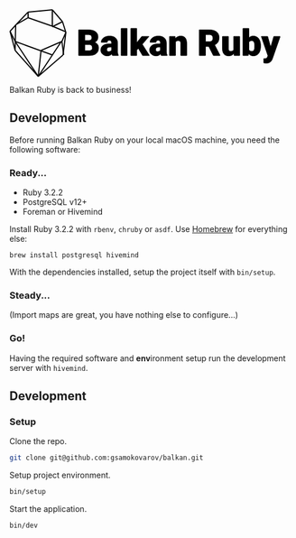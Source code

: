 <svg width="480px" height="120px" viewBox="0 0 480 120" version="1.1" xmlns="http://www.w3.org/2000/svg" xmlns:xlink="http://www.w3.org/1999/xlink">
  <style>
     path { stroke: black; }
     @media (prefers-color-scheme: dark) {
       path { stroke: black; }
     }
   </style>

  <g id="Page-1" stroke="none" stroke-width="1" fill="none" fill-rule="evenodd">
    <g id="balkanruby-logo">
      <path d="M122.671875,82 L122.671875,36.5 L139.015625,36.5 C144.869821,36.5 149.322901,37.5729059 152.375,39.71875 C155.427099,41.8645941 156.953125,44.9791462 156.953125,49.0625 C156.953125,51.4166784 156.411464,53.427075 155.328125,55.09375 C154.244786,56.760425 152.651052,57.9895794 150.546875,58.78125 C152.921887,59.4062531 154.744785,60.5729081 156.015625,62.28125 C157.286465,63.9895919 157.921875,66.0729044 157.921875,68.53125 C157.921875,72.9896056 156.510431,76.3385305 153.6875,78.578125 C150.864569,80.8177195 146.682319,81.9583331 141.140625,82 L122.671875,82 Z M133.640625,62.65625 L133.640625,73.5625 L140.828125,73.5625 C142.807302,73.5625 144.32812,73.1093795 145.390625,72.203125 C146.45313,71.2968705 146.984375,70.0208416 146.984375,68.375 C146.984375,64.5833144 145.098977,62.6770834 141.328125,62.65625 L133.640625,62.65625 Z M133.640625,55.46875 L139.359375,55.46875 C141.75522,55.4479166 143.463537,55.0104209 144.484375,54.15625 C145.505213,53.3020791 146.015625,52.041675 146.015625,50.375 C146.015625,48.4583238 145.463547,47.0781292 144.359375,46.234375 C143.255203,45.3906208 141.473971,44.96875 139.015625,44.96875 L133.640625,44.96875 L133.640625,55.46875 Z M182.515625,82 C182.140623,81.3124966 181.807293,80.30209 181.515625,78.96875 C179.578115,81.4062622 176.869809,82.625 173.390625,82.625 C170.203109,82.625 167.494803,81.661468 165.265625,79.734375 C163.036447,77.807282 161.921875,75.3854312 161.921875,72.46875 C161.921875,68.802065 163.276028,66.0312594 165.984375,64.15625 C168.692722,62.2812406 172.630182,61.34375 177.796875,61.34375 L181.046875,61.34375 L181.046875,59.5625 C181.046875,56.4583178 179.703138,54.90625 177.015625,54.90625 C174.515613,54.90625 173.265625,56.1354044 173.265625,58.59375 L162.734375,58.59375 C162.734375,55.3229003 164.124986,52.6666769 166.90625,50.625 C169.687514,48.5833231 173.234353,47.5625 177.546875,47.5625 C181.859397,47.5625 185.265613,48.6145728 187.765625,50.71875 C190.265637,52.8229272 191.546875,55.708315 191.609375,59.375 L191.609375,74.34375 C191.651042,77.4479322 192.130204,79.8229084 193.046875,81.46875 L193.046875,82 L182.515625,82 Z M175.921875,75.125 C177.234382,75.125 178.322912,74.8437528 179.1875,74.28125 C180.052088,73.7187472 180.671873,73.0833369 181.046875,72.375 L181.046875,66.96875 L177.984375,66.96875 C174.31769,66.96875 172.484375,68.6145669 172.484375,71.90625 C172.484375,72.8645881 172.807288,73.640622 173.453125,74.234375 C174.098962,74.828128 174.92187,75.125 175.921875,75.125 Z M208.546875,82 L197.984375,82 L197.984375,34 L208.546875,34 L208.546875,82 Z M228.609375,69.40625 L225.640625,72.375 L225.640625,82 L215.109375,82 L215.109375,33.96875 L225.640625,33.96875 L225.640625,59.46875 L226.703125,58.0625 L234.640625,48.1875 L247.265625,48.1875 L235.421875,62.09375 L248.046875,82 L235.984375,82 L228.609375,69.40625 Z M269.078125,82 C268.703123,81.3124966 268.369793,80.30209 268.078125,78.96875 C266.140615,81.4062622 263.432309,82.625 259.953125,82.625 C256.765609,82.625 254.057303,81.661468 251.828125,79.734375 C249.598947,77.807282 248.484375,75.3854312 248.484375,72.46875 C248.484375,68.802065 249.838528,66.0312594 252.546875,64.15625 C255.255222,62.2812406 259.192682,61.34375 264.359375,61.34375 L267.609375,61.34375 L267.609375,59.5625 C267.609375,56.4583178 266.265638,54.90625 263.578125,54.90625 C261.078112,54.90625 259.828125,56.1354044 259.828125,58.59375 L249.296875,58.59375 C249.296875,55.3229003 250.687486,52.6666769 253.46875,50.625 C256.250014,48.5833231 259.796853,47.5625 264.109375,47.5625 C268.421897,47.5625 271.828112,48.6145728 274.328125,50.71875 C276.828138,52.8229272 278.109375,55.708315 278.171875,59.375 L278.171875,74.34375 C278.213542,77.4479322 278.692704,79.8229084 279.609375,81.46875 L279.609375,82 L269.078125,82 Z M262.484375,75.125 C263.796882,75.125 264.885412,74.8437528 265.75,74.28125 C266.614588,73.7187472 267.234373,73.0833369 267.609375,72.375 L267.609375,66.96875 L264.546875,66.96875 C260.88019,66.96875 259.046875,68.6145669 259.046875,71.90625 C259.046875,72.8645881 259.369788,73.640622 260.015625,74.234375 C260.661462,74.828128 261.48437,75.125 262.484375,75.125 Z M293.671875,48.1875 L294.015625,52.15625 C296.34897,49.0937347 299.567688,47.5625 303.671875,47.5625 C307.192726,47.5625 309.822908,48.6145728 311.5625,50.71875 C313.302092,52.8229272 314.203125,55.9895622 314.265625,60.21875 L314.265625,82 L303.703125,82 L303.703125,60.65625 C303.703125,58.9479081 303.359378,57.6927123 302.671875,56.890625 C301.984372,56.0885377 300.734384,55.6875 298.921875,55.6875 C296.859365,55.6875 295.32813,56.4999919 294.328125,58.125 L294.328125,82 L283.796875,82 L283.796875,48.1875 L293.671875,48.1875 Z M353.421875,65.9375 L347.484375,65.9375 L347.484375,82 L336.515625,82 L336.515625,36.5 L354.421875,36.5 C359.817735,36.5 364.036443,37.6979047 367.078125,40.09375 C370.119807,42.4895953 371.640625,45.8749781 371.640625,50.25 C371.640625,53.4166825 371.000006,56.0416563 369.71875,58.125 C368.437494,60.2083438 366.432305,61.8958269 363.703125,63.1875 L373.203125,81.53125 L373.203125,82 L361.453125,82 L353.421875,65.9375 Z M347.484375,57.46875 L354.421875,57.46875 C356.505219,57.46875 358.072911,56.9218805 359.125,55.828125 C360.177089,54.7343695 360.703125,53.2083431 360.703125,51.25 C360.703125,49.2916569 360.17188,47.7552139 359.109375,46.640625 C358.04687,45.5260361 356.484385,44.96875 354.421875,44.96875 L347.484375,44.96875 L347.484375,57.46875 Z M397.921875,78.34375 C395.692697,81.1979309 392.682311,82.625 388.890625,82.625 C385.182273,82.625 382.37501,81.5468858 380.46875,79.390625 C378.56249,77.2343642 377.609375,74.1354369 377.609375,70.09375 L377.609375,48.1875 L388.140625,48.1875 L388.140625,70.15625 C388.140625,73.0520978 389.546861,74.5 392.359375,74.5 C394.776054,74.5 396.494787,73.6354253 397.515625,71.90625 L397.515625,48.1875 L408.109375,48.1875 L408.109375,82 L398.234375,82 L397.921875,78.34375 Z M445.265625,65.375 C445.265625,70.9166944 444.119803,75.1770684 441.828125,78.15625 C439.536447,81.1354316 436.307312,82.625 432.140625,82.625 C428.703108,82.625 425.932302,81.2604303 423.828125,78.53125 L423.390625,82 L413.953125,82 L413.953125,34 L424.484375,34 L424.484375,50.90625 C426.442718,48.6770722 428.973943,47.5625 432.078125,47.5625 C436.286479,47.5625 439.536447,49.0729016 441.828125,52.09375 C444.119803,55.1145984 445.265625,59.3645559 445.265625,64.84375 L445.265625,65.375 Z M434.703125,64.71875 C434.703125,61.4687337 434.270838,59.1510486 433.40625,57.765625 C432.541662,56.3802014 431.213551,55.6875 429.421875,55.6875 C427.046863,55.6875 425.401046,56.5937409 424.484375,58.40625 L424.484375,71.84375 C425.380213,73.6354256 427.046863,74.53125 429.484375,74.53125 C431.963554,74.53125 433.536455,73.3229288 434.203125,70.90625 C434.53646,69.7187441 434.703125,67.6562647 434.703125,64.71875 Z M463.078125,67.25 L468.703125,48.1875 L479.984375,48.1875 L466.203125,87.65625 L465.609375,89.09375 C463.651032,93.4687719 460.192733,95.65625 455.234375,95.65625 C453.859368,95.65625 452.411466,95.4479187 450.890625,95.03125 L450.890625,87.5 L452.265625,87.5 C453.744799,87.5 454.874996,87.2864605 455.65625,86.859375 C456.437504,86.4322895 457.015623,85.6666722 457.390625,84.5625 L458.234375,82.3125 L446.484375,48.1875 L457.734375,48.1875 L463.078125,67.25 Z" id="Balkan-Ruby" fill="#000000"></path>
      <g id="ruby" transform="translate(1.000000, 1.000000)" stroke-width="2">
          <path d="M50,118 L91,56" id="Shape"></path>
          <path d="M50,118 L94,80" id="Shape"></path>
          <path d="M50,118 L9,56" id="Shape"></path>
          <path d="M9,56 L75,80" id="Shape"></path>
          <path d="M92,56 L99,40" id="Shape"></path>
          <path d="M99,39 L75,29" id="Shape"></path>
          <path d="M94,80 L99,40" id="Shape"></path>
          <path d="M92,56 L95,80" id="Shape"></path>
          <path d="M75,30 L93,21" id="Shape"></path>
          <path d="M93,21 L99,40" id="Shape"></path>
          <path d="M11,26 L32,14" id="Shape"></path>
          <path d="M9,72 L10,26" id="Shape"></path>
          <path d="M9,56 L0,38" id="Shape"></path>
          <path d="M0,38 L11,26" id="Shape"></path>
          <path d="M32,14 L75,29" id="Shape"></path>
          <path d="M11,26 L32,4" id="Shape"></path>
          <path d="M32,15 L32,4" id="Shape"></path>
          <path d="M32,4 L75,0" id="Shape"></path>
          <path d="M75,0 L75,29" id="Shape"></path>
          <path d="M75,0 L93,21" id="Shape"></path>
          <path d="M92,56 L55,72" id="Shape"></path>
          <path d="M55,72 L50,118" id="Shape"></path>
          <path d="M50,118 L9,72" id="Shape"></path>
          <path d="M9,72 L0,38" id="Shape"></path>
      </g>
    </g>
  </g>
</svg>

Balkan Ruby is back to business!

## Development

Before running Balkan Ruby on your local macOS machine, you need the following software:

### Ready...

- Ruby 3.2.2
- PostgreSQL v12+
- Foreman or Hivemind

Install Ruby 3.2.2 with `rbenv`, `chruby` or `asdf`. Use [Homebrew](https://brew.sh) for everything else:

```
brew install postgresql hivemind
```

With the dependencies installed, setup the project itself with `bin/setup`.

### Steady...

(Import maps are great, you have nothing else to configure...)

### Go!

Having the required software and **env**ironment setup run the development server with `hivemind`.

## Development

### Setup

Clone the repo.

```sh
git clone git@github.com:gsamokovarov/balkan.git
```

Setup project environment.

```sh
bin/setup
```

Start the application.

```sh
bin/dev
```

[logo]: https://raw.githubusercontent.com/gsamokovarov/balkan/main/app/assets/images/logo-black.svg?token=GHSAT0AAAAAACJMMNZ5YAAQTIPUE2K3B2AWZKNCUJQ
